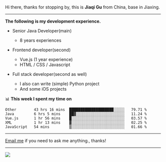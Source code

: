 Hi there, thanks for stopping by, this is **Jiaqi Gu** from China, base in Jiaxing.

---

**The following is my development experience.**

- Senior Java Developer(main)
  - 8 years experiences

- Frontend developer(second)
  - Vue.js (1 year experience)
  - HTML / CSS / Javascript
  
- Full stack developer(second as well)
  - I also can write (simple) Python project
  - And some iOS projects

📊 **This week I spent my time on**
<!--START_SECTION:waka-->
```text
Other        43 hrs 16 mins  ████████████████████░░░░░   79.71 % 
Java         6 hrs 5 mins    ██▓░░░░░░░░░░░░░░░░░░░░░░   11.24 % 
Vue.js       1 hr 56 mins    █░░░░░░░░░░░░░░░░░░░░░░░░   03.57 % 
XML          1 hr 13 mins    ▓░░░░░░░░░░░░░░░░░░░░░░░░   02.25 % 
JavaScript   54 mins         ▒░░░░░░░░░░░░░░░░░░░░░░░░   01.66 % 
```
<!--END_SECTION:waka-->

---

[Email me](mailto:droidqw@gmail.com?subject=Hiring_from_GitHub) if you need to ask me anything., thanks!

---

![]( https://visitor-badge.glitch.me/badge?page_id=githubgujiaqi)
